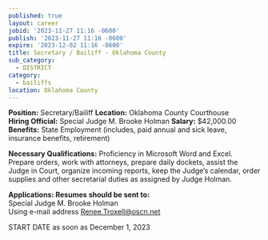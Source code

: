 ```yaml
---
published: true
layout: career
jobid: '2023-11-27 11:16 -0600'
publish: '2023-11-27 11:16 -0600'
expire: '2023-12-02 11:16 -0600'
title: Secretary / Bailiff - Oklahoma County
sub_category:
  - DISTRICT
category:
  - bailiffs
location: Oklahoma County
---
```

**Position:** Secretary/Bailiff
**Location:** Oklahoma County Courthouse	
**Hiring Official:** Special Judge M. Brooke Holman
**Salary:** $42,000.00
**Benefits:** State Employment (includes, paid annual and sick leave, insurance benefits, retirement)

**Necessary Qualifications:** Proficiency in Microsoft Word and Excel.  Prepare orders, work with attorneys, prepare daily dockets, assist the Judge in Court, organize incoming reports, keep the Judge’s calendar, order supplies and other secretarial duties as assigned by Judge Holman.

**Applications: Resumes should be sent to:**  
Special Judge M. Brooke Holman  
Using e-mail address [Renee.Troxell@oscn.net](mailto:Renee.Troxell@oscn.net)

START DATE as soon as December 1, 2023

